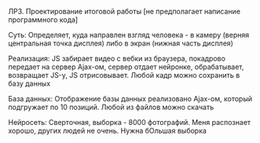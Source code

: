 ЛР3. Проектирование итоговой работы [не предполагает написание программного кода]

Суть: 
Определяет, куда направлен взгляд человека - в камеру (верняя центральная точка дисплея) либо в экран (нижная часть дисплея)

Реализация:
JS забирает видео с вебки из браузера, покадрово передает на сервер Ajax-ом, сервер отдает нейронке, обрабатывает, возвращает JS-у,
JS отрисовывает. Любой кадр можно сохранить в базу данных

База данных:
Отображение базы данных реализовано Ajax-ом, который подгружает по 10 позиций. Любой из файлов можно скачать

Нейросеть:
Сверточная, выборка - 8000 фотографий. Меня распознает хорошо, других людей не очень. Нужна бОльшая выборка